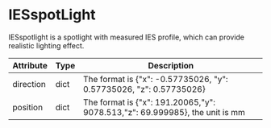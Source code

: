 # IESspotLight
IESspotlight is a spotlight with measured IES profile, which can provide realistic lighting effect.
<!-- <span style="color:blue">*Comments:* IES profile can be selected? Or it always uses a default IES profile. More discussion about IES may be added here.</span>. -->

|Attribute|Type|Description|
|---|---|---|
|direction|dict|The format is {"x": -0.57735026, "y": 0.57735026, "z": 0.57735026}|
|position|dict|The format is {"x": 191.20065,"y": 9078.513,"z": 69.999985}, the unit is mm|
